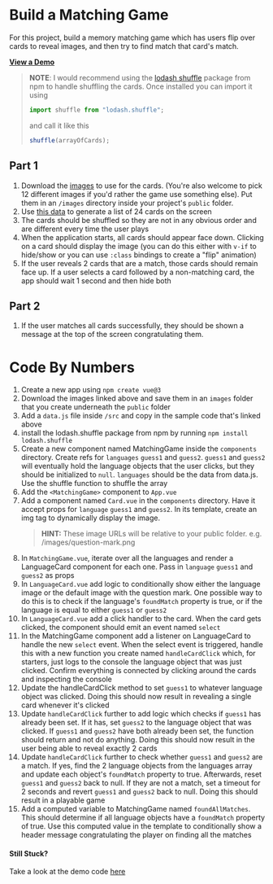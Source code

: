 # Build a Matching Game

For this project, build a memory matching game which has users flip over cards to reveal images, and then try to find match that card's match.

[**View a Demo**](https://nss-vue-matching-game.web.app/)

> **NOTE**: I would recommend using the [lodash shuffle](https://www.npmjs.com/package/lodash.shuffle) package from npm to handle shuffling the cards. Once installed you can import it using
>
> ```js
> import shuffle from "lodash.shuffle";
> ```
>
> and call it like this
>
> ```js
> shuffle(arrayOfCards);
> ```

## Part 1

1. Download the [images](../assets/images.zip) to use for the cards. (You're also welcome to pick 12 different images if you'd rather the game use something else). Put them in an `/images` directory inside your project's `public` folder.
1. Use [this data](../assets/matching_game_data.js) to generate a list of 24 cards on the screen
1. The cards should be shuffled so they are not in any obvious order and are different every time the user plays
1. When the application starts, all cards should appear face down. Clicking on a card should display the image (you can do this either with `v-if` to hide/show or you can use `:class` bindings to create a "flip" animation)
1. If the user reveals 2 cards that are a match, those cards should remain face up. If a user selects a card followed by a non-matching card, the app should wait 1 second and then hide both

## Part 2

1. If the user matches all cards successfully, they should be shown a message at the top of the screen congratulating them.

# Code By Numbers

1. Create a new app using `npm create vue@3`
2. Download the images linked above and save them in an `images` folder that you create underneath the `public` folder
3. Add a `data.js` file inside `/src` and copy in the sample code that's linked above
4. install the lodash.shuffle package from npm by running `npm install lodash.shuffle`
5. Create a new component named MatchingGame inside the `components` directory. Create refs for `languages` `guess1` and `guess2`. `guess1` and `guess2` will eventually hold the language objects that the user clicks, but they should be initialized to `null`. `languages` should be the data from data.js. Use the shuffle function to shuffle the array
6. Add the `<MatchingGame>` component to `App.vue`
7. Add a component named `Card.vue` in the `components` directory. Have it accept props for `language` `guess1` and `guess2`. In its template, create an img tag to dynamically display the image.
   > **HINT:** These image URLs will be relative to your public folder. e.g. /images/question-mark.png
8. In `MatchingGame.vue`, iterate over all the languages and render a LanguageCard component for each one. Pass in `language` `guess1` and `guess2` as props
9. In `LanguageCard.vue` add logic to conditionally show either the language image or the default image with the question mark. One possible way to do this is to check if the language's `foundMatch` property is true, or if the language is equal to either `guess1` or `guess2`
10. In `LanguageCard.vue` add a click handler to the card. When the card gets clicked, the component should emit an event named `select`
11. In the MatchingGame component add a listener on LanguageCard to handle the new `select` event. When the select event is triggered, handle this with a new function you create named `handleCardClick` which, for starters, just logs to the console the language object that was just clicked. Confirm everything is connected by clicking around the cards and inspecting the console
12. Update the handleCardClick method to set `guess1` to whatever language object was clicked. Doing this should now result in revealing a single card whenever it's clicked
13. Update `handleCardClick` further to add logic which checks if `guess1` has already been set. If it has, set `guess2` to the language object that was clicked. If `guess1` and `guess2` have both already been set, the function should return and not do anything. Doing this should now result in the user being able to reveal exactly 2 cards
14. Update `handleCardClick` further to check whether `guess1` and `guess2` are a match. If yes, find the 2 language objects from the languages array and update each object's `foundMatch` property to true. Afterwards, reset `guess1` and `guess2` back to null. If they are not a match, set a timeout for 2 seconds and revert `guess1` and `guess2` back to null. Doing this should result in a playable game
15. Add a computed variable to MatchingGame named `foundAllMatches`. This should determine if all language objects have a `foundMatch` property of true. Use this computed value in the template to conditionally show a header message congratulating the player on finding all the matches

#### Still Stuck?

Take a look at the demo code [here](https://github.com/nashville-software-school/Vue-Workshop/tree/main/projects/matching-game)
